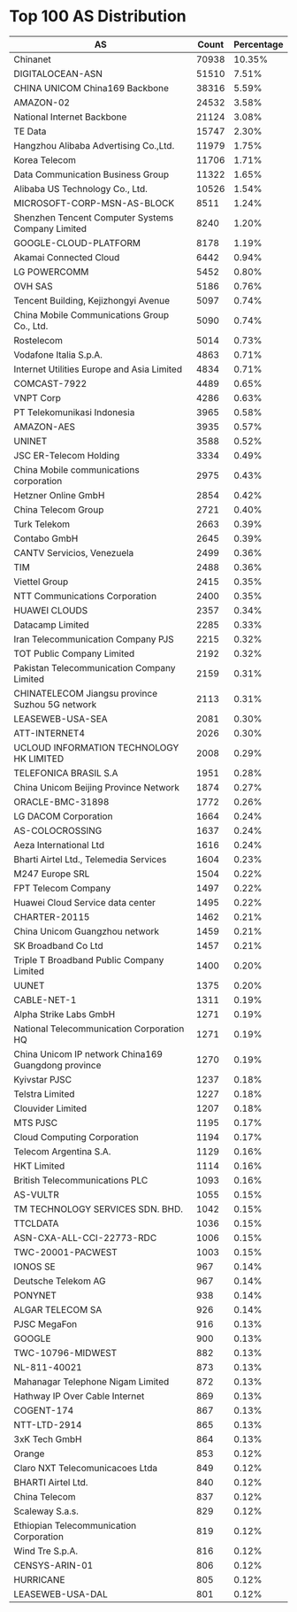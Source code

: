 # Top 100 AS Distribution
| AS | Count | Percentage |
|----|----|----|
| Chinanet | 70938 | 10.35% |
| DIGITALOCEAN-ASN | 51510 | 7.51% |
| CHINA UNICOM China169 Backbone | 38316 | 5.59% |
| AMAZON-02 | 24532 | 3.58% |
| National Internet Backbone | 21124 | 3.08% |
| TE Data | 15747 | 2.30% |
| Hangzhou Alibaba Advertising Co.,Ltd. | 11979 | 1.75% |
| Korea Telecom | 11706 | 1.71% |
| Data Communication Business Group | 11322 | 1.65% |
| Alibaba US Technology Co., Ltd. | 10526 | 1.54% |
| MICROSOFT-CORP-MSN-AS-BLOCK | 8511 | 1.24% |
| Shenzhen Tencent Computer Systems Company Limited | 8240 | 1.20% |
| GOOGLE-CLOUD-PLATFORM | 8178 | 1.19% |
| Akamai Connected Cloud | 6442 | 0.94% |
| LG POWERCOMM | 5452 | 0.80% |
| OVH SAS | 5186 | 0.76% |
| Tencent Building, Kejizhongyi Avenue | 5097 | 0.74% |
| China Mobile Communications Group Co., Ltd. | 5090 | 0.74% |
| Rostelecom | 5014 | 0.73% |
| Vodafone Italia S.p.A. | 4863 | 0.71% |
| Internet Utilities Europe and Asia Limited | 4834 | 0.71% |
| COMCAST-7922 | 4489 | 0.65% |
| VNPT Corp | 4286 | 0.63% |
| PT Telekomunikasi Indonesia | 3965 | 0.58% |
| AMAZON-AES | 3935 | 0.57% |
| UNINET | 3588 | 0.52% |
| JSC ER-Telecom Holding | 3334 | 0.49% |
| China Mobile communications corporation | 2975 | 0.43% |
| Hetzner Online GmbH | 2854 | 0.42% |
| China Telecom Group | 2721 | 0.40% |
| Turk Telekom | 2663 | 0.39% |
| Contabo GmbH | 2645 | 0.39% |
| CANTV Servicios, Venezuela | 2499 | 0.36% |
| TIM | 2488 | 0.36% |
| Viettel Group | 2415 | 0.35% |
| NTT Communications Corporation | 2400 | 0.35% |
| HUAWEI CLOUDS | 2357 | 0.34% |
| Datacamp Limited | 2285 | 0.33% |
| Iran Telecommunication Company PJS | 2215 | 0.32% |
| TOT Public Company Limited | 2192 | 0.32% |
| Pakistan Telecommunication Company Limited | 2159 | 0.31% |
| CHINATELECOM Jiangsu province Suzhou 5G network | 2113 | 0.31% |
| LEASEWEB-USA-SEA | 2081 | 0.30% |
| ATT-INTERNET4 | 2026 | 0.30% |
| UCLOUD INFORMATION TECHNOLOGY HK LIMITED | 2008 | 0.29% |
| TELEFONICA BRASIL S.A | 1951 | 0.28% |
| China Unicom Beijing Province Network | 1874 | 0.27% |
| ORACLE-BMC-31898 | 1772 | 0.26% |
| LG DACOM Corporation | 1664 | 0.24% |
| AS-COLOCROSSING | 1637 | 0.24% |
| Aeza International Ltd | 1616 | 0.24% |
| Bharti Airtel Ltd., Telemedia Services | 1604 | 0.23% |
| M247 Europe SRL | 1504 | 0.22% |
| FPT Telecom Company | 1497 | 0.22% |
| Huawei Cloud Service data center | 1495 | 0.22% |
| CHARTER-20115 | 1462 | 0.21% |
| China Unicom Guangzhou network | 1459 | 0.21% |
| SK Broadband Co Ltd | 1457 | 0.21% |
| Triple T Broadband Public Company Limited | 1400 | 0.20% |
| UUNET | 1375 | 0.20% |
| CABLE-NET-1 | 1311 | 0.19% |
| Alpha Strike Labs GmbH | 1271 | 0.19% |
| National Telecommunication Corporation HQ | 1271 | 0.19% |
| China Unicom IP network China169 Guangdong province | 1270 | 0.19% |
| Kyivstar PJSC | 1237 | 0.18% |
| Telstra Limited | 1227 | 0.18% |
| Clouvider Limited | 1207 | 0.18% |
| MTS PJSC | 1195 | 0.17% |
| Cloud Computing Corporation | 1194 | 0.17% |
| Telecom Argentina S.A. | 1129 | 0.16% |
| HKT Limited | 1114 | 0.16% |
| British Telecommunications PLC | 1093 | 0.16% |
| AS-VULTR | 1055 | 0.15% |
| TM TECHNOLOGY SERVICES SDN. BHD. | 1042 | 0.15% |
| TTCLDATA | 1036 | 0.15% |
| ASN-CXA-ALL-CCI-22773-RDC | 1006 | 0.15% |
| TWC-20001-PACWEST | 1003 | 0.15% |
| IONOS SE | 967 | 0.14% |
| Deutsche Telekom AG | 967 | 0.14% |
| PONYNET | 938 | 0.14% |
| ALGAR TELECOM SA | 926 | 0.14% |
| PJSC MegaFon | 916 | 0.13% |
| GOOGLE | 900 | 0.13% |
| TWC-10796-MIDWEST | 882 | 0.13% |
| NL-811-40021 | 873 | 0.13% |
| Mahanagar Telephone Nigam Limited | 872 | 0.13% |
| Hathway IP Over Cable Internet | 869 | 0.13% |
| COGENT-174 | 867 | 0.13% |
| NTT-LTD-2914 | 865 | 0.13% |
| 3xK Tech GmbH | 864 | 0.13% |
| Orange | 853 | 0.12% |
| Claro NXT Telecomunicacoes Ltda | 849 | 0.12% |
| BHARTI Airtel Ltd. | 840 | 0.12% |
| China Telecom | 837 | 0.12% |
| Scaleway S.a.s. | 829 | 0.12% |
| Ethiopian Telecommunication Corporation | 819 | 0.12% |
| Wind Tre S.p.A. | 816 | 0.12% |
| CENSYS-ARIN-01 | 806 | 0.12% |
| HURRICANE | 805 | 0.12% |
| LEASEWEB-USA-DAL | 801 | 0.12% |
